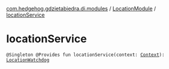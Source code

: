 [com.hedgehog.gdzietabiedra.di.modules](../index.md) / [LocationModule](index.md) / [locationService](./location-service.md)

# locationService

`@Singleton @Provides fun locationService(context: `[`Context`](https://developer.android.com/reference/android/content/Context.html)`): `[`LocationWatchdog`](../../com.hedgehog.gdzietabiedra.appservice/-location-watchdog/index.md)
